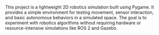 This project is a lightweight 2D robotics simulation built using Pygame. It provides a simple environment for testing movement, sensor interaction, and basic autonomous behaviors in a simulated space. The goal is to experiment with robotics algorithms without requiring hardware or resource-intensive simulations like ROS 2 and Gazebo.
